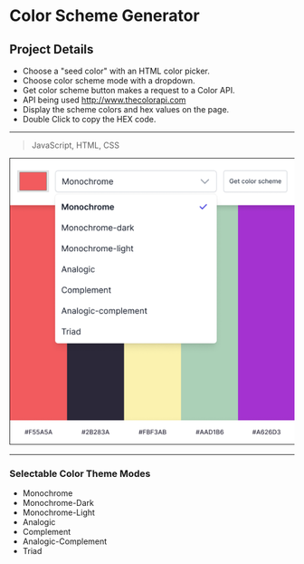# Color Scheme Generator

## Project Details

- Choose a "seed color" with an HTML color picker.
- Choose color scheme mode with a dropdown.
- Get color scheme button makes a request to a Color API.
- API being used http://www.thecolorapi.com
- Display the scheme colors and hex values on the page.
- Double Click to copy the HEX code.

---

> JavaScript, HTML, CSS

![Color Generator Requirements](./public/images/preview-image.png)

---

### Selectable Color Theme Modes

- Monochrome
- Monochrome-Dark
- Monochrome-Light
- Analogic
- Complement
- Analogic-Complement
- Triad
